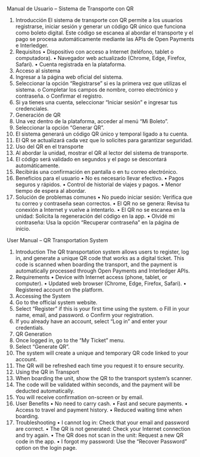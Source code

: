 Manual de Usuario – Sistema de Transporte con QR
1. Introducción
El sistema de transporte con QR permite a los usuarios registrarse, iniciar sesión y generar un código QR único que funciona como boleto digital. Este código se escanea al abordar el transporte y el pago se procesa automáticamente mediante las APIs de Open Payments e Interledger.
2. Requisitos
•	Dispositivo con acceso a Internet (teléfono, tablet o computadora).
•	Navegador web actualizado (Chrome, Edge, Firefox, Safari).
•	Cuenta registrada en la plataforma.
3. Acceso al sistema
1.	Ingresar a la página web oficial del sistema.
2.	Seleccionar la opción “Registrarse” si es la primera vez que utilizas el sistema.
o	Completar los campos de nombre, correo electrónico y contraseña.
o	Confirmar el registro.
3.	Si ya tienes una cuenta, seleccionar “Iniciar sesión” e ingresar tus credenciales.
4. Generación de QR
1.	Una vez dentro de la plataforma, acceder al menú “Mi Boleto”.
2.	Seleccionar la opción “Generar QR”.
3.	El sistema generará un código QR único y temporal ligado a tu cuenta.
4.	El QR se actualizará cada vez que lo solicites para garantizar seguridad.
5. Uso del QR en el transporte
1.	Al abordar la unidad, mostrar el QR al lector del sistema de transporte.
2.	El código será validado en segundos y el pago se descontará automáticamente.
3.	Recibirás una confirmación en pantalla o en tu correo electrónico.
6. Beneficios para el usuario
•	No es necesario llevar efectivo.
•	Pagos seguros y rápidos.
•	Control de historial de viajes y pagos.
•	Menor tiempo de espera al abordar.
7. Solución de problemas comunes
•	No puedo iniciar sesión: Verifica que tu correo y contraseña sean correctos.
•	El QR no se genera: Revisa tu conexión a Internet y vuelve a intentarlo.
•	El QR no se escanea en la unidad: Solicita la regeneración del código en la app.
•	Olvidé mi contraseña: Usa la opción “Recuperar contraseña” en la página de inicio.

User Manual – QR Transportation System
1. Introduction
The QR transportation system allows users to register, log in, and generate a unique QR code that works as a digital ticket. This code is scanned when boarding the transport, and the payment is automatically processed through Open Payments and Interledger APIs.
2. Requirements
•	Device with Internet access (phone, tablet, or computer).
•	Updated web browser (Chrome, Edge, Firefox, Safari).
•	Registered account on the platform.
3. Accessing the System
1.	Go to the official system website.
2.	Select “Register” if this is your first time using the system.
o	Fill in your name, email, and password.
o	Confirm your registration.
3.	If you already have an account, select “Log in” and enter your credentials.
4. QR Generation
1.	Once logged in, go to the “My Ticket” menu.
2.	Select “Generate QR”.
3.	The system will create a unique and temporary QR code linked to your account.
4.	The QR will be refreshed each time you request it to ensure security.
5. Using the QR in Transport
1.	When boarding the unit, show the QR to the transport system’s scanner.
2.	The code will be validated within seconds, and the payment will be deducted automatically.
3.	You will receive confirmation on-screen or by email.
6. User Benefits
•	No need to carry cash.
•	Fast and secure payments.
•	Access to travel and payment history.
•	Reduced waiting time when boarding.
7. Troubleshooting
•	I cannot log in: Check that your email and password are correct.
•	The QR is not generated: Check your Internet connection and try again.
•	The QR does not scan in the unit: Request a new QR code in the app.
•	I forgot my password: Use the “Recover Password” option on the login page.

